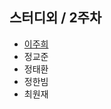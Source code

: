 ## 스터디외 / 2주차

* [이주희](https://github.com/daejeon5-algostudy/AlgorithmStudy/tree/main/%EC%8A%A4%ED%84%B0%EB%94%94%EC%99%B8/2%EC%A3%BC%EC%B0%A8/%EC%9D%B4%EC%A3%BC%ED%9D%AC)
* 정교준
* 정태환
* 정한빔
* 최원재
